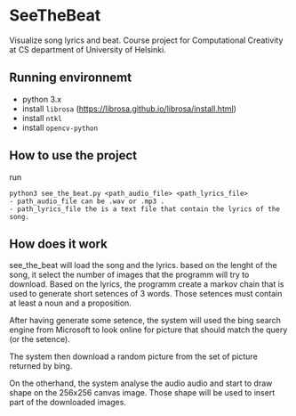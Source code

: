 # SeeTheBeat

Visualize song lyrics and beat. 
Course project for Computational Creativity at CS department of University of Helsinki.  



## Running environnemt
- python 3.x
- install ``librosa`` (https://librosa.github.io/librosa/install.html)
- install ``ntkl``
- install ``opencv-python``

## How to use the project

run

	python3 see_the_beat.py <path_audio_file> <path_lyrics_file> 
	- path_audio_file can be .wav or .mp3 .
	- path_lyrics_file the is a text file that contain the lyrics of the song. 

## How does it work
see_the_beat will load the song and the lyrics. based on the lenght of the song, it select the number of images that the programm will try to download. Based on the lyrics, the programm create a markov chain that is used to generate short setences of 3 words. Those setences must contain at least a noun and a proposition. 

After having generate some setence, the system will used the bing search engine from Microsoft to look online for picture that should match the query (or the setence). 

The system then download a random picture from the set of picture returned by bing. 

On the otherhand, the system analyse the audio audio and start to draw shape on the 256x256 canvas image. Those shape will be used to insert part of the downloaded images. 

 